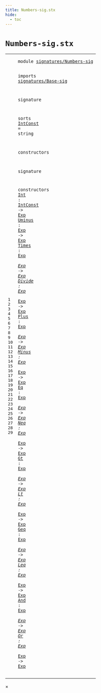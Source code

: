 ```yaml
---
title: Numbers-sig.stx
hide:
  - toc
---
```


# `Numbers-sig.stx`



[pdmosses/metaborg-tiger/org.metaborg.lang.tiger.statix/src-gen/statix/signatures/Numbers-sig.stx]: https://github.com/pdmosses/metaborg-tiger/blob/master/org.metaborg.lang.tiger.statix/src-gen/statix/signatures/Numbers-sig.stx "The source file on GitHub"

<div class="stx"><table class="highlighttable"><tbody><tr><td class="linenos"><div class="linenodiv"><pre><span></span>1
2
3
4
5
6
7
8
9
10
11
12
13
14
15
16
17
18
19
20
21
22
23
24
25
26
27
28
29
</pre></div></td>
<td class="code"><pre><code><span class="keyword">module</span> <a href="../Tiger-sig.stx/#signatures/Numbers-sig_11_3" id="signatures/Numbers-sig_1_8" title="Referenced at ../Tiger-sig.stx line 11"><span class="token sort_Id">signatures/Numbers-sig</span></a>

<span class="keyword">imports</span>
  <a href="../Base-sig.stx/#signatures/Base-sig_1_8" id="signatures/Base-sig_4_3" title="Defined at ../Base-sig.stx line 1"><span class="token sort_Id">signatures/Base-sig</span></a>

<span class="keyword">signature</span>

  <span class="keyword">sorts</span>
    <span class="cons_SortAlias"><a href="#IntConst_16_11" id="IntConst_9_5" title="Referenced at line 16"><span class="token sort_Id">IntConst</span></a> <span class="operator">=</span> <span class="cons_StringSort">string</span></span>

  <span class="keyword">constructors</span>

<span class="keyword">signature</span>

  <span class="keyword">constructors</span>
    <span class="cons_OpDecl"><a href="../../../../trans/static-semantics.stx/#Int_366_16" id="Int_16_5" title="Referenced at ../../../../trans/static-semantics.stx line 366"><span class="token sort_Id">Int</span></a> <span class="operator">:</span> <span class="cons_SimpleSort"><a href="#IntConst_9_5" id="IntConst_16_11" title="Defined at line 9"><span class="token sort_Id">IntConst</span></a></span> <span class="operator">-&gt;</span> <span class="cons_SimpleSort"><a href="../Base-sig.stx/#Exp_9_5" id="Exp_16_23" title="Defined at ../Base-sig.stx line 9"><span class="token sort_Id">Exp</span></a></span></span>
    <span class="cons_OpDecl"><a href="../../../../trans/static-semantics.stx/#Uminus_371_16" id="Uminus_17_5" title="Referenced at ../../../../trans/static-semantics.stx line 371"><span class="token sort_Id">Uminus</span></a> <span class="operator">:</span> <span class="cons_SimpleSort"><a href="../Base-sig.stx/#Exp_9_5" id="Exp_17_14" title="Defined at ../Base-sig.stx line 9"><span class="token sort_Id">Exp</span></a></span> <span class="operator">-&gt;</span> <span class="cons_SimpleSort"><a href="../Base-sig.stx/#Exp_9_5" id="Exp_17_21" title="Defined at ../Base-sig.stx line 9"><span class="token sort_Id">Exp</span></a></span></span>
    <span class="cons_OpDecl"><a href="../../../../trans/static-semantics.stx/#Times_378_16" id="Times_18_5" title="Referenced at ../../../../trans/static-semantics.stx line 378"><span class="token sort_Id">Times</span></a> <span class="operator">:</span> <span class="cons_SimpleSort"><a href="../Base-sig.stx/#Exp_9_5" id="Exp_18_13" title="Defined at ../Base-sig.stx line 9"><span class="token sort_Id">Exp</span></a></span> <span class="operator">*</span> <span class="cons_SimpleSort"><a href="../Base-sig.stx/#Exp_9_5" id="Exp_18_19" title="Defined at ../Base-sig.stx line 9"><span class="token sort_Id">Exp</span></a></span> <span class="operator">-&gt;</span> <span class="cons_SimpleSort"><a href="../Base-sig.stx/#Exp_9_5" id="Exp_18_26" title="Defined at ../Base-sig.stx line 9"><span class="token sort_Id">Exp</span></a></span></span>
    <span class="cons_OpDecl"><a href="../../../../trans/static-semantics.stx/#Divide_374_16" id="Divide_19_5" title="Referenced at ../../../../trans/static-semantics.stx line 374"><span class="token sort_Id">Divide</span></a> <span class="operator">:</span> <span class="cons_SimpleSort"><a href="../Base-sig.stx/#Exp_9_5" id="Exp_19_14" title="Defined at ../Base-sig.stx line 9"><span class="token sort_Id">Exp</span></a></span> <span class="operator">*</span> <span class="cons_SimpleSort"><a href="../Base-sig.stx/#Exp_9_5" id="Exp_19_20" title="Defined at ../Base-sig.stx line 9"><span class="token sort_Id">Exp</span></a></span> <span class="operator">-&gt;</span> <span class="cons_SimpleSort"><a href="../Base-sig.stx/#Exp_9_5" id="Exp_19_27" title="Defined at ../Base-sig.stx line 9"><span class="token sort_Id">Exp</span></a></span></span>
    <span class="cons_OpDecl"><a href="../../../../trans/static-semantics.stx/#Plus_386_16" id="Plus_20_5" title="Referenced at ../../../../trans/static-semantics.stx line 386"><span class="token sort_Id">Plus</span></a> <span class="operator">:</span> <span class="cons_SimpleSort"><a href="../Base-sig.stx/#Exp_9_5" id="Exp_20_12" title="Defined at ../Base-sig.stx line 9"><span class="token sort_Id">Exp</span></a></span> <span class="operator">*</span> <span class="cons_SimpleSort"><a href="../Base-sig.stx/#Exp_9_5" id="Exp_20_18" title="Defined at ../Base-sig.stx line 9"><span class="token sort_Id">Exp</span></a></span> <span class="operator">-&gt;</span> <span class="cons_SimpleSort"><a href="../Base-sig.stx/#Exp_9_5" id="Exp_20_25" title="Defined at ../Base-sig.stx line 9"><span class="token sort_Id">Exp</span></a></span></span>
    <span class="cons_OpDecl"><a href="../../../../trans/static-semantics.stx/#Minus_382_16" id="Minus_21_5" title="Referenced at ../../../../trans/static-semantics.stx line 382"><span class="token sort_Id">Minus</span></a> <span class="operator">:</span> <span class="cons_SimpleSort"><a href="../Base-sig.stx/#Exp_9_5" id="Exp_21_13" title="Defined at ../Base-sig.stx line 9"><span class="token sort_Id">Exp</span></a></span> <span class="operator">*</span> <span class="cons_SimpleSort"><a href="../Base-sig.stx/#Exp_9_5" id="Exp_21_19" title="Defined at ../Base-sig.stx line 9"><span class="token sort_Id">Exp</span></a></span> <span class="operator">-&gt;</span> <span class="cons_SimpleSort"><a href="../Base-sig.stx/#Exp_9_5" id="Exp_21_26" title="Defined at ../Base-sig.stx line 9"><span class="token sort_Id">Exp</span></a></span></span>
    <span class="cons_OpDecl"><a href="../../../../trans/static-semantics.stx/#Eq_390_16" id="Eq_22_5" title="Referenced at ../../../../trans/static-semantics.stx line 390"><span class="token sort_Id">Eq</span></a> <span class="operator">:</span> <span class="cons_SimpleSort"><a href="../Base-sig.stx/#Exp_9_5" id="Exp_22_10" title="Defined at ../Base-sig.stx line 9"><span class="token sort_Id">Exp</span></a></span> <span class="operator">*</span> <span class="cons_SimpleSort"><a href="../Base-sig.stx/#Exp_9_5" id="Exp_22_16" title="Defined at ../Base-sig.stx line 9"><span class="token sort_Id">Exp</span></a></span> <span class="operator">-&gt;</span> <span class="cons_SimpleSort"><a href="../Base-sig.stx/#Exp_9_5" id="Exp_22_23" title="Defined at ../Base-sig.stx line 9"><span class="token sort_Id">Exp</span></a></span></span>
    <span class="cons_OpDecl"><a href="../../../../trans/static-semantics.stx/#Neq_396_16" id="Neq_23_5" title="Referenced at ../../../../trans/static-semantics.stx line 396"><span class="token sort_Id">Neq</span></a> <span class="operator">:</span> <span class="cons_SimpleSort"><a href="../Base-sig.stx/#Exp_9_5" id="Exp_23_11" title="Defined at ../Base-sig.stx line 9"><span class="token sort_Id">Exp</span></a></span> <span class="operator">*</span> <span class="cons_SimpleSort"><a href="../Base-sig.stx/#Exp_9_5" id="Exp_23_17" title="Defined at ../Base-sig.stx line 9"><span class="token sort_Id">Exp</span></a></span> <span class="operator">-&gt;</span> <span class="cons_SimpleSort"><a href="../Base-sig.stx/#Exp_9_5" id="Exp_23_24" title="Defined at ../Base-sig.stx line 9"><span class="token sort_Id">Exp</span></a></span></span>
    <span class="cons_OpDecl"><a href="../../../../trans/static-semantics.stx/#Gt_402_16" id="Gt_24_5" title="Referenced at ../../../../trans/static-semantics.stx line 402"><span class="token sort_Id">Gt</span></a> <span class="operator">:</span> <span class="cons_SimpleSort"><a href="../Base-sig.stx/#Exp_9_5" id="Exp_24_10" title="Defined at ../Base-sig.stx line 9"><span class="token sort_Id">Exp</span></a></span> <span class="operator">*</span> <span class="cons_SimpleSort"><a href="../Base-sig.stx/#Exp_9_5" id="Exp_24_16" title="Defined at ../Base-sig.stx line 9"><span class="token sort_Id">Exp</span></a></span> <span class="operator">-&gt;</span> <span class="cons_SimpleSort"><a href="../Base-sig.stx/#Exp_9_5" id="Exp_24_23" title="Defined at ../Base-sig.stx line 9"><span class="token sort_Id">Exp</span></a></span></span>
    <span class="cons_OpDecl"><a href="../../../../trans/static-semantics.stx/#Lt_407_16" id="Lt_25_5" title="Referenced at ../../../../trans/static-semantics.stx line 407"><span class="token sort_Id">Lt</span></a> <span class="operator">:</span> <span class="cons_SimpleSort"><a href="../Base-sig.stx/#Exp_9_5" id="Exp_25_10" title="Defined at ../Base-sig.stx line 9"><span class="token sort_Id">Exp</span></a></span> <span class="operator">*</span> <span class="cons_SimpleSort"><a href="../Base-sig.stx/#Exp_9_5" id="Exp_25_16" title="Defined at ../Base-sig.stx line 9"><span class="token sort_Id">Exp</span></a></span> <span class="operator">-&gt;</span> <span class="cons_SimpleSort"><a href="../Base-sig.stx/#Exp_9_5" id="Exp_25_23" title="Defined at ../Base-sig.stx line 9"><span class="token sort_Id">Exp</span></a></span></span>
    <span class="cons_OpDecl"><a href="../../../../trans/static-semantics.stx/#Geq_411_16" id="Geq_26_5" title="Referenced at ../../../../trans/static-semantics.stx line 411"><span class="token sort_Id">Geq</span></a> <span class="operator">:</span> <span class="cons_SimpleSort"><a href="../Base-sig.stx/#Exp_9_5" id="Exp_26_11" title="Defined at ../Base-sig.stx line 9"><span class="token sort_Id">Exp</span></a></span> <span class="operator">*</span> <span class="cons_SimpleSort"><a href="../Base-sig.stx/#Exp_9_5" id="Exp_26_17" title="Defined at ../Base-sig.stx line 9"><span class="token sort_Id">Exp</span></a></span> <span class="operator">-&gt;</span> <span class="cons_SimpleSort"><a href="../Base-sig.stx/#Exp_9_5" id="Exp_26_24" title="Defined at ../Base-sig.stx line 9"><span class="token sort_Id">Exp</span></a></span></span>
    <span class="cons_OpDecl"><a href="../../../../trans/static-semantics.stx/#Leq_415_16" id="Leq_27_5" title="Referenced at ../../../../trans/static-semantics.stx line 415"><span class="token sort_Id">Leq</span></a> <span class="operator">:</span> <span class="cons_SimpleSort"><a href="../Base-sig.stx/#Exp_9_5" id="Exp_27_11" title="Defined at ../Base-sig.stx line 9"><span class="token sort_Id">Exp</span></a></span> <span class="operator">*</span> <span class="cons_SimpleSort"><a href="../Base-sig.stx/#Exp_9_5" id="Exp_27_17" title="Defined at ../Base-sig.stx line 9"><span class="token sort_Id">Exp</span></a></span> <span class="operator">-&gt;</span> <span class="cons_SimpleSort"><a href="../Base-sig.stx/#Exp_9_5" id="Exp_27_24" title="Defined at ../Base-sig.stx line 9"><span class="token sort_Id">Exp</span></a></span></span>
    <span class="cons_OpDecl"><a href="../../../../trans/static-semantics.stx/#And_423_16" id="And_28_5" title="Referenced at ../../../../trans/static-semantics.stx line 423"><span class="token sort_Id">And</span></a> <span class="operator">:</span> <span class="cons_SimpleSort"><a href="../Base-sig.stx/#Exp_9_5" id="Exp_28_11" title="Defined at ../Base-sig.stx line 9"><span class="token sort_Id">Exp</span></a></span> <span class="operator">*</span> <span class="cons_SimpleSort"><a href="../Base-sig.stx/#Exp_9_5" id="Exp_28_17" title="Defined at ../Base-sig.stx line 9"><span class="token sort_Id">Exp</span></a></span> <span class="operator">-&gt;</span> <span class="cons_SimpleSort"><a href="../Base-sig.stx/#Exp_9_5" id="Exp_28_24" title="Defined at ../Base-sig.stx line 9"><span class="token sort_Id">Exp</span></a></span></span>
    <span class="cons_OpDecl"><a href="../../../../trans/static-semantics.stx/#Or_419_16" id="Or_29_5" title="Referenced at ../../../../trans/static-semantics.stx line 419"><span class="token sort_Id">Or</span></a> <span class="operator">:</span> <span class="cons_SimpleSort"><a href="../Base-sig.stx/#Exp_9_5" id="Exp_29_10" title="Defined at ../Base-sig.stx line 9"><span class="token sort_Id">Exp</span></a></span> <span class="operator">*</span> <span class="cons_SimpleSort"><a href="../Base-sig.stx/#Exp_9_5" id="Exp_29_16" title="Defined at ../Base-sig.stx line 9"><span class="token sort_Id">Exp</span></a></span> <span class="operator">-&gt;</span> <span class="cons_SimpleSort"><a href="../Base-sig.stx/#Exp_9_5" id="Exp_29_23" title="Defined at ../Base-sig.stx line 9"><span class="token sort_Id">Exp</span></a></span></span>
</code></pre></td></tr></tbody></table></div>

<div id="modal">
  <div id="modal-content">
    <span id="modal-close">&times;</span>
    <h2 id="modal-h2"></h2>
    <p  id="modal-p"></p>
    <ul id="modal-ul"></ul>
  </div>
</div>
